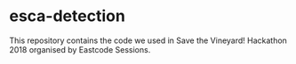 # esca-detection
This repository contains the code we used in Save the Vineyard! Hackathon 2018 organised by Eastcode Sessions. 
